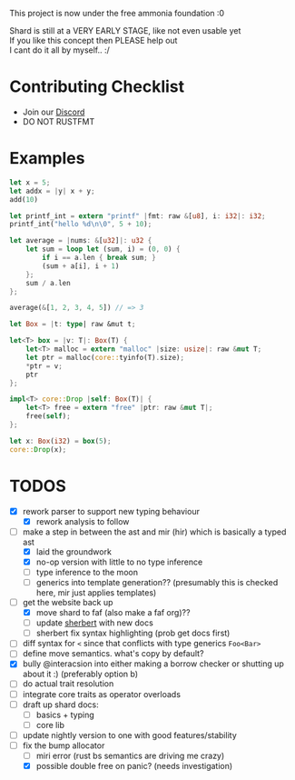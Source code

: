 This project is now under the free ammonia foundation :0  

Shard is still at a VERY EARLY STAGE, like not even usable yet  
If you like this concept then PLEASE help out  
I cant do it all by myself.. :/  

# Contributing Checklist
- Join our [Discord](https://discord.gg/z3Qnr87e7c)
- DO NOT RUSTFMT

# Examples

```rs
let x = 5;
let addx = |y| x + y;
add(10)
```

```rs
let printf_int = extern "printf" |fmt: raw &[u8], i: i32|: i32;
printf_int("hello %d\n\0", 5 + 10);
```

```rs
let average = |nums: &[u32]|: u32 {
	let sum = loop let (sum, i) = (0, 0) {
		if i == a.len { break sum; }
		(sum + a[i], i + 1)
	};
	sum / a.len
};

average(&[1, 2, 3, 4, 5]) // => 3
```

```rs
let Box = |t: type| raw &mut t;

let<T> box = |v: T|: Box(T) {
	let<T> malloc = extern "malloc" |size: usize|: raw &mut T;
	let ptr = malloc(core::tyinfo(T).size);
	*ptr = v;
	ptr
};

impl<T> core::Drop |self: Box(T)| {
	let<T> free = extern "free" |ptr: raw &mut T|;
	free(self);
};

let x: Box(i32) = box(5);
core::Drop(x);
```

# TODOS
- [x] rework parser to support new typing behaviour
	- [x] rework analysis to follow
- [ ] make a step in between the ast and mir (hir) which is basically a typed ast
	- [x] laid the groundwork
	- [x] no-op version with little to no type inference
	- [ ] type inference to the moon
	- [ ] generics into template generation?? (presumably this is checked here, mir just applies templates)
- [ ] get the website back up 
	- [x] move shard to faf (also make a faf org)??
	- [ ] update [sherbert](https://github.com/shard-org/sherbert) with new docs
	- [ ] sherbert fix syntax highlighting (prob get docs first)
- [ ] diff syntax for `<` since that conflicts with type generics `Foo<Bar>`
- [ ] define move semantics. what's copy by default?
- [x] bully @interacsion into either making a borrow checker or shutting up about it :) (preferably option b)
- [ ] do actual trait resolution
- [ ] integrate core traits as operator overloads
- [ ] draft up shard docs:
	- [ ] basics + typing
	- [ ] core lib
- [ ] update nightly version to one with good features/stability
- [ ] fix the bump allocator
	- [ ] miri error (rust bs semantics are driving me crazy)
	- [x] possible double free on panic? (needs investigation)
